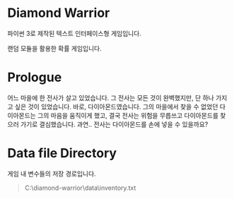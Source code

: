 # Diamond Warrior
파이썬 3로 제작된 텍스트 인터페이스형 게임입니다.

랜덤 모듈을 활용한 확률 게임입니다.

# Prologue
어느 마을에 한 전사가 살고 있었습니다. 그 전사는 모든 것이 완벽했지만, 단 하나 가지고 싶은 것이 있었습니다. 바로, 다이아몬드였습니다. 그의 마을에서 찾을 수 없었던 다이아몬드는 그의 마음을 움직이게 했고, 결국 전사는 위험을 무릅쓰고 다이아몬드를 찾으러 가기로 결심했습니다.
과연.. 전사는 다이아몬드를 손에 넣을 수 있을까요?

# Data file Directory
게임 내 변수들의 저장 경로입니다.

>C:\diamond-warrior\data\inventory.txt
